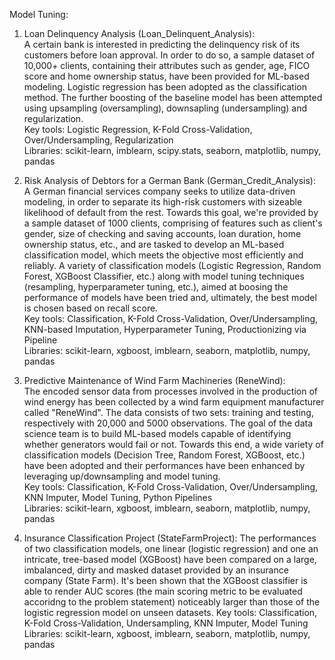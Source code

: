Model Tuning:

1) Loan Delinquency Analysis (Loan_Delinquent_Analysis): <br>
A certain bank is interested in predicting the delinquency risk of its customers before loan approval. In order to do so,
a sample dataset of 10,000+ clients, containing their attributes such as gender, age, FICO score and home ownership status,
have been provided for ML-based modeling. Logistic regression has been adopted as the classification method. The further
boosting of the baseline model has been attempted using upsampling (oversampling), downsapling (undersampling) and 
regularization. <br>
Key tools: Logistic Regression, K-Fold Cross-Validation, Over/Undersampling, Regularization <br>
Libraries: scikit-learn, imblearn, scipy.stats, seaborn, matplotlib, numpy, pandas

1) Risk Analysis of Debtors for a German Bank (German_Credit_Analysis): <br>
A German financial services company seeks to utilize data-driven modeling, in order to separate its high-risk customers with
sizeable likelihood of default from the rest. Towards this goal, we're provided by a sample dataset of 1000 clients, 
comprising of features such as client's gender, size of checking and saving accounts, loan duration, home ownership status,
etc., and are tasked to develop an ML-based classification model, which meets the objective most efficiently and reliably.
A variety of classification models (Logistic Regression, Random Forest, XGBoost Classifier, etc.) along with model tuning
techniques (resampling, hyperparameter tuning, etc.), aimed at boosing the performance of models have been tried and, ultimately,
the best model is chosen based on recall score. <br>
Key tools: Classification, K-Fold Cross-Validation, Over/Undersampling, KNN-based Imputation, Hyperparameter Tuning,
Productionizing via Pipeline <br>
Libraries: scikit-learn, xgboost, imblearn, seaborn, matplotlib, numpy, pandas

3) Predictive Maintenance of Wind Farm Machineries (ReneWind): <br>
The encoded sensor data from processes involved in the production of wind energy has been collected by a wind farm 
equipment manufacturer called "ReneWind". The data consists of two sets: training and testing, respectively with 
20,000 and 5000 observations. The goal of the data science team is to build ML-based models capable of identifying
whether generators would fail or not. Towards this end, a wide variety of classification models (Decision Tree, 
Random Forest, XGBoost, etc.) have been adopted and their performances have been enhanced by leveraging up/downsampling
and model tuning.  
Key tools: Classification, K-Fold Cross-Validation, Over/Undersampling, KNN Imputer, Model Tuning, Python Pipelines <br>
Libraries: scikit-learn, xgboost, imblearn, seaborn, matplotlib, numpy, pandas

4) Insurance Classification Project (StateFarmProject):
The performances of two classification models, one linear (logistic regression) and one an intricate, tree-based model 
(XGBoost) have been compared on a large, imbalanced, dirty and masked dataset provided by an insurance company
(State Farm). It's been shown that the XGBoost classifier is able to render AUC scores (the main scoring metric to be 
evaluated accoridng to the problem statement) noticeably larger than those of the logistic regression model on unseen
datasets.
Key tools: Classification, K-Fold Cross-Validation, Undersampling, KNN Imputer, Model Tuning <br>
Libraries: scikit-learn, xgboost, imblearn, seaborn, matplotlib, numpy, pandas


